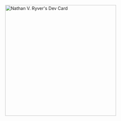 <a href="https://app.daily.dev/ryver"><img src="https://api.daily.dev/devcards/v2/8oFwLn1Y7L1KmZWVp8hiu.png?r=d99" width="356" alt="Nathan V. Ryver's Dev Card"/></a>
